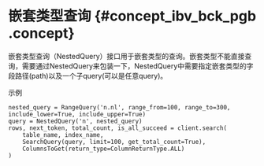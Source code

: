 # 嵌套类型查询 {#concept_ibv_bck_pgb .concept}

嵌套类型查询（NestedQuery）接口用于嵌套类型的查询。嵌套类型不能直接查询，需要通过NestedQuery来包装一下，NestedQuery中需要指定嵌套类型的字段路径\(path\)以及一个子query\(可以是任意query\)。

示例

```
nested_query = RangeQuery('n.nl', range_from=100, range_to=300, include_lower=True, include_upper=True)
query = NestedQuery('n', nested_query)
rows, next_token, total_count, is_all_succeed = client.search(
    table_name, index_name, 
    SearchQuery(query, limit=100, get_total_count=True), 
    ColumnsToGet(return_type=ColumnReturnType.ALL)
)
```

